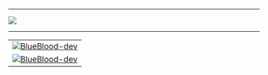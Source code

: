 
<hr>
<div align="left">  <span><img src="https://media4.giphy.com/media/AGaEzUZ5rPGrm/giphy.gif?cid=ecf05e47r6d13mbn51l8b3bo7lio2jsz90zb5eromtml0gg8&rid=giphy.gif&ct=g"></span></h1></div>
<hr>


<table cellpadding="0" cellspacing="0" border="0" align = "center" >
  <tr>
    <td><a href="https://github.com/BlueBlood-dev">
   <img align="center" src="https://github-readme-stats.vercel.app/api?username=BlueBlood-dev&show_icons=true&theme=material-palenight&count_private=true&text_color=4AD3DD" alt="BlueBlood-dev"/>
</a> </td>
  </tr>
  <tr>
    <td><a href="https://github.com/BlueBlood-dev">
   <img align="center" src="https://github-readme-streak-stats.herokuapp.com?user=BlueBlood-dev&theme=material-palenight&currStreakNum=4AD3DD" alt="BlueBlood-dev"/>
</a></td> 
  </tr>
  </table>
